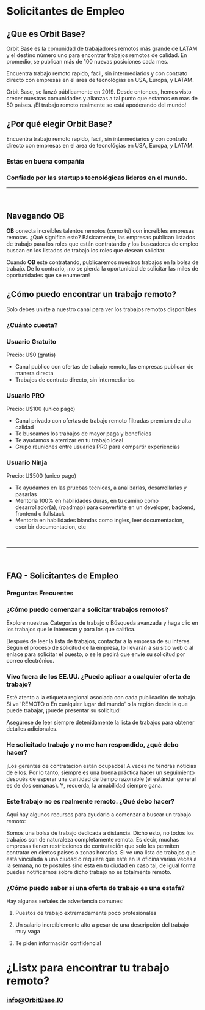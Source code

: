 # Solicitantes de Empleo

## ¿Que es Orbit Base?

Orbit Base es la comunidad de trabajadores remotos más grande de LATAM y el destino número uno para encontrar trabajos remotos de calidad. En promedio, se publican más de 100 nuevas posiciones cada mes.

Encuentra trabajo remoto rapido, facil, sin intermediarios y con contrato directo con empresas en el area de tecnológias
en USA, Europa, y LATAM.

Orbit Base, se lanzó públicamente en 2019. Desde entonces, hemos visto
crecer nuestras comunidades y alianzas a tal punto que estamos en mas de
50 paises. ¡El trabajo remoto realmente se está apoderando del mundo!

## ¿Por qué elegir Orbit Base?

Encuentra trabajo remoto rapido, facil, sin intermediarios y con contrato directo con empresas en el area de tecnológias en USA, Europa, y LATAM.

### Estás en buena compañía

### Confiado por las startups tecnológicas líderes en el mundo.

<hr />
<br />

## Navegando OB

**OB** conecta increíbles talentos remotos (como tú) con increíbles empresas remotas. ¿Qué significa esto? Básicamente, las empresas publican listados de trabajo para los roles que están contratando y los buscadores de empleo buscan en los listados de trabajo los roles que desean solicitar.

Cuando **OB** esté contratando, publicaremos nuestros trabajos en la bolsa de trabajo. De lo contrario, ¡no se pierda la oportunidad de solicitar las miles de oportunidades que se enumeran!

## ¿Cómo puedo encontrar un trabajo remoto?

Solo debes unirte a nuestro canal para ver los trabajos remotos disponibles

### ¿Cuánto cuesta?

### Usuario **Gratuito**

Precio: U$0 (gratis)

- Canal publico con ofertas de trabajo remoto, las empresas publican de manera directa
- Trabajos de contrato directo, sin intermediarios

### Usuario **PRO**

Precio: U$100 (unico pago)

- Canal privado con ofertas de trabajo remoto filtradas premium de alta calidad
- Te buscamos los trabajos de mayor paga y beneficios
- Te ayudamos a aterrizar en tu trabajo ideal
- Grupo reuniones entre usuarios PRO para compartir experiencias

### Usuario **Ninja**

Precio: U$500 (unico pago)

- Te ayudamos en las pruebas tecnicas, a analizarlas, desarrollarlas y pasarlas
- Mentoria 100% en habilidades duras, en tu camino como desarrollador(a), (roadmap) para convertirte en un developer, backend, frontend o fullstack
- Mentoria en habilidades blandas como ingles, leer documentacion, escribir documentacion, etc

<br />
<hr />
<br />

## FAQ - Solicitantes de Empleo

### Preguntas Frecuentes

### ¿Cómo puedo comenzar a solicitar trabajos remotos?

Explore nuestras Categorías de trabajo o Búsqueda avanzada y haga clic en los trabajos que le interesan y para los que califica.

Después de leer la lista de trabajos, contactar a la empresa de su interes. Según el proceso de solicitud de la empresa, lo llevarán a su sitio web o al enlace para solicitar el puesto, o se le pedirá que envíe su solicitud por correo electrónico.

### Vivo fuera de los EE.UU. ¿Puedo aplicar a cualquier oferta de trabajo?

Esté atento a la etiqueta regional asociada con cada publicación de trabajo. Si ve 'REMOTO o En cualquier lugar del mundo' o la región desde la que puede trabajar, ¡puede presentar su solicitud!

Asegúrese de leer siempre detenidamente la lista de trabajos para obtener detalles adicionales.

### He solicitado trabajo y no me han respondido, ¿qué debo hacer?

¡Los gerentes de contratación están ocupados! A veces no tendrás noticias de ellos. Por lo tanto, siempre es una buena práctica hacer un seguimiento después de esperar una cantidad de tiempo razonable (el estándar general es de dos semanas). Y, recuerda, la amabilidad siempre gana.

### Este trabajo no es realmente remoto. ¿Qué debo hacer?

Aquí hay algunos recursos para ayudarlo a comenzar a buscar un trabajo remoto:

Somos una bolsa de trabajo dedicada a distancia. Dicho esto, no todos los trabajos son de naturaleza completamente remota. Es decir, muchas empresas tienen restricciones de contratación que solo les permiten contratar en ciertos países o zonas horarias. Si ve una lista de trabajos que está vinculada a una ciudad o requiere que esté en la oficina varias veces a la semana, no te postules sino esta en tu ciudad en caso tal, de igual forma puedes notificarnos sobre dicho trabajo no es totalmente remoto.

### ¿Cómo puedo saber si una oferta de trabajo es una estafa?

Hay algunas señales de advertencia comunes:

1. Puestos de trabajo extremadamente poco profesionales

2. Un salario increíblemente alto a pesar de una descripción del trabajo muy vaga

3. Te piden información confidencial

# ¿Listx para encontrar tu trabajo remoto?

### info@OrbitBase.IO
